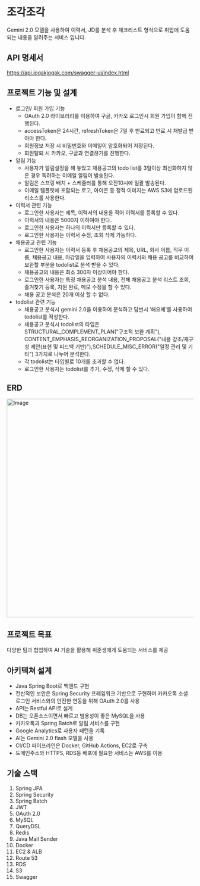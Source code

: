 # 조각조각
Gemini 2.0 모델을 사용하여 이력서, JD를 분석 후 체크리스트 형식으로 취업에 도움 되는 내용을 알려주는 서비스 입니다.

## API 명세서
https://api.jogakjogak.com/swagger-ui/index.html

## 프로젝트 기능 및 설계
- 로그인/ 회원 가입 기능
    - OAuth 2.0 라이브러리를 이용하여 구글, 카카오 로그인시 회원 가입이 함께 진행된다.
    - accessToken은 24시간, refreshToken은 7일 후 만료되고 만료 시 재발급 받아야 한다.
    - 회원정보 저장 시 비밀번호와 이메일이 암호화되어 저장된다.
    - 회원탈퇴 시 카카오, 구글과 연결끊기를 진행한다.
- 알림 기능
    - 사용자가 알림설정을 해 놓았고 채용공고의 todo list를 3일이상 최신화하지 않은 경우 독려하는 이메일 알림이 발송된다.
    - 알림은 스프링 배치 + 스케쥴러를 통해 오전10시에 일괄 발송된다.
    - 이메일 템플릿에 포함되는 로고, 아이콘 등 정적 이미지는 AWS S3에 업로드된 리소스를 사용한다.
- 이력서 관련 기능
    - 로그인한 사용자는 제목, 이력서의 내용을 적어 이력서를 등록할 수 있다.
    - 이력서의 내용은 5000자 이하여야 한다.
    - 로그인한 사용자는 하나의 이력서만 등록할 수 있다.
    - 로그인한 사용자는 이력서 수정, 조회 삭제 가능하다.
- 채용공고 관련 기능
    - 로그인한 사용자는 이력서 등록 후 채용공고의 제목, URL, 회사 이름, 직무 이름, 채용공고 내용, 마감일을 입력하여 사용자의 이력서와 채용 공고를 비교하여 보완할 부분을 todolist로 분석 받을 수 있다.
    - 채용공고의 내용은 최소 300자 이상이어야 한다.
    - 로그인한 사용자는 특정 채용공고 분석 내용, 전체 채용공고 분석 리스트 조회, 즐겨찾기 등록, 지원 완료, 메모 수정을 할 수 있다.
    - 채용 공고 분석은 20개 이상 할 수 없다.
- todolist 관련 기능
    - 채용공고 분석시 gemini 2.0을 이용하여 분석하고 답변시 ‘해요체’를 사용하여 todolist를 작성한다.
    - 채용공고 분석시 todolist의 타입은 STRUCTURAL_COMPLEMENT_PLAN("구조적 보완 계획"), CONTENT_EMPHASIS_REORGANIZATION_PROPOSAL("내용 강조/재구성 제안(표현 및 피드백 기반)"),SCHEDULE_MISC_ERROR("일정 관리 및 기타") 3가지로 나누어 분석한다.
    - 각 todolist는 타입별로 10개를 초과할 수 없다.
    - 로그인한 사용자는 todolist를 추가, 수정, 삭제 할 수 있다.

## ERD
<img width="760" height="587" alt="Image" src="https://github.com/user-attachments/assets/7db7c6d4-0086-42b8-bbf4-5d929440100c" />

## 프로젝트 목표
다양한 팀과 협업하여 AI 기술을 활용해 취준생에게 도움되는 서비스를 제공

## 아키텍쳐 설계
- Java Spring Boot로 백엔드 구현
- 전반적인 보안은 Spring Security 프레임워크 기반으로 구현하며
  카카오톡 소셜 로그인 서비스와의 안전한 연동을 위해 OAuth 2.0를 사용
- API는 Restful API로 설계
- DB는 오픈소스이면서 빠르고 범용성이 좋은 MySQL을 사용
- 카카오톡과 Spring Batch로 알림 서비스를 구현
- Google Analytics로 사용자 패턴을 기록
- AI는 Gemini 2.0 flash 모델을 사용
- CI/CD 파이프라인은 Docker, GitHub Actions, EC2로 구축
- 도메인주소와 HTTPS, RDS등 배포에 필요한 서비스는 AWS를 이용

## 기술 스택
1. Spring JPA
2. Spring Security
3. Spring Batch
4. JWT
5. OAuth 2.0
6. MySQL
7. QueryDSL
8. Redis
9. Java Mail Sender
10. Docker
11. EC2 & ALB
12. Route 53
13. RDS
14. S3
15. Swagger